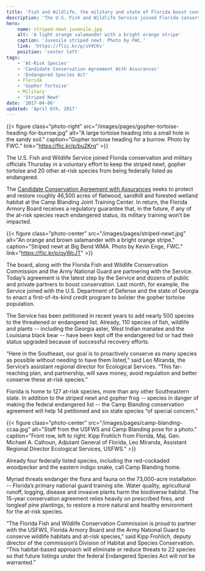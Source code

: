 ```yaml
---
title: 'Fish and Wildlife, the military and state of Florida boost conservation at Camp Blanding'
description: 'The U.S. Fish and Wildlife Service joined Florida conservation and military officials Thursday in a voluntary effort to keep the striped newt, gopher tortoise and 20 other at-risk species from being federally listed as endangered.'
hero:
    name: striped-newt-juvenile.jpg
    alt: 'A light orange salamander with a bright orange stripe'
    caption: 'Juvenile striped newt. Photo by FWC.'
    link: 'https://flic.kr/p/sVVCKv'
    position: 'center left'
tags:
    - 'At-Risk Species'
    - 'Candidate Conservation Agreement With Assurances'
    - 'Endangered Species Act'
    - Florida
    - 'Gopher Tortoise'
    - Military
    - 'Striped Newt'
date: '2017-04-06'
updated: 'April 6th, 2017'
---
```


{{< figure class="photo-right" src="/images/pages/gopher-tortoise-heading-for-burrow.jpg" alt="A large tortoise heading into a small hole in the sandy soil." caption="Gopher tortoise heading for a burrow. Photo by FWC." link="https://flic.kr/p/bu2Krq" >}}

The U.S. Fish and Wildlife Service joined Florida conservation and military officials Thursday in a voluntary effort to keep the striped newt, gopher tortoise and 20 other at-risk species from being federally listed as endangered.

The [Candidate Conservation Agreement with Assurances](/endangered-species-act/voluntary-conservation-tools/#candidate-conservation-agreement-with-assurances-ccaa) seeks to protect and restore roughly 46,500 acres of flatwood, sandhill and forested wetland habitat at the Camp Blanding Joint Training Center. In return, the Florida Armory Board receives a regulatory guarantee that, in the future, if any of the at-risk species reach endangered status, its military training won’t be impacted.

{{< figure class="photo-center" src="/images/pages/striped-newt.jpg" alt="An orange and brown salamander with a bright orange stripe." caption="Striped newt at Big Bend WMA. Photo by Kevin Enge, FWC." link="https://flic.kr/p/oyWcJT" >}}

The board, along with the Florida Fish and Wildlife Conservation Commission and the Army National Guard are partnering with the Service.  Today’s agreement is the latest step by the Service and dozens of public and private partners to boost conservation. Last month, for example, the Service joined with the U.S. Department of Defense and the state of Georgia to enact a first-of-its-kind credit program to bolster the gopher tortoise population.

The Service has been petitioned in recent years to add nearly 500 species to the threatened or endangered list. Already, 110 species of fish, wildlife and plants -- including the Georgia aster, West Indian manatee and the Louisiana black bear -- have been kept off the endangered list or had their status upgraded because of successful recovery efforts.

“Here in the Southeast, our goal is to proactively conserve as many species as possible without needing to have them listed,” said Leo Miranda, the Service’s assistant regional director for Ecological Services. “This far-reaching plan, and partnership, will save money, avoid regulation and better conserve these at-risk species.”

Florida is home to 127 at-risk species, more than any other Southeastern state. In addition to the striped newt and gopher frog -- species in danger of making the federal endangered list -- the Camp Blanding conservation agreement will help 14 petitioned and six state species “of special concern.”

{{< figure class="photo-center" src="/images/pages/camp-blanding-ccaa.jpg" alt="Staff from the USFWS and Camp Blanding pose for a photo." caption="Front row, left to right: Kipp Frohlich from Florida, Maj. Gen. Michael A. Calhoun, Adjutant General of Florida, Leo Miranda, Assistant Regional Director Ecological Services, USFWS." >}}

Already four federally listed species, including the red-cockaded woodpecker and the eastern indigo snake, call Camp Blanding home.

Myriad threats endanger the flora and fauna on the 73,000-acre installation -- Florida’s primary national guard training site. Water quality, agricultural runoff, logging, disease and invasive plants harm the biodiverse habitat. The 15-year conservation agreement relies heavily on prescribed fires, and longleaf pine plantings, to restore a more natural and healthy environment for the at-risk species.

“The Florida Fish and Wildlife Conservation Commission is proud to partner with the USFWS, Florida Armory Board and the Army National Guard to conserve wildlife habitats and at-risk species,” said Kipp Frohlich, deputy director of the commission’s Division of Habitat and Species Conservation. “This habitat-based approach will eliminate or reduce threats to 22 species so that future listings under the federal Endangered Species Act will not be warranted.”
